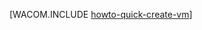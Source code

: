<properties linkid="manage-linux-howto-quick-create-vm" urlDisplayName="Quick create a VM" pageTitle="Quick create a virtual machine running Linux in Windows Azure" metaKeywords="Azure vms, creating vms" description="Learn how to create a virtual machine in Windows Azure." metaCanonical="http://www.windowsazure.com/en-us/manage/windows/how-to-guides/quickly-create-a-vm/" services="virtual-machines" documentationCenter="" title="" authors=""  solutions="" writer="" manager="" editor=""  />





[WACOM.INCLUDE [howto-quick-create-vm](../includes/howto-quick-create-vm.md)]
